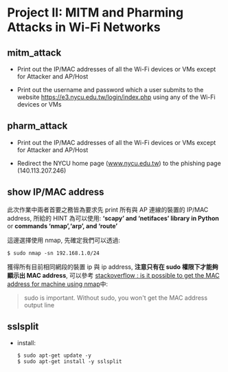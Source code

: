 # Project II: MITM and Pharming Attacks in Wi-Fi Networks

## mitm_attack

* Print out the IP/MAC addresses of all the Wi-Fi devices or VMs except for Attacker and AP/Host

* Print out the username and password which a user submits to the website https://e3.nycu.edu.tw/login/index.php using any of the Wi-Fi devices or VMs



## pharm_attack

* Print out the IP/MAC addresses of all the Wi-Fi devices or VMs except for Attacker and AP/Host

* Redirect the NYCU home page (www.nycu.edu.tw) to the phishing page (140.113.207.246)


## show IP/MAC address

此次作業中兩者首要之務皆為要求先 print 所有與 AP 連線的裝置的 IP/MAC address, 所給的 HINT 為可以使用: **‘scapy’ and ‘netifaces’ library in Python** or **commands ‘nmap’,‘arp’, and ‘route’**

這邊選擇使用 nmap, 先確定我們可以透過:

```
$ sudo nmap -sn 192.168.1.0/24
```

獲得所有目前相同網段的裝置 ip 與 ip address, **注意只有在 sudo 權限下才能夠顯示出 MAC address**, 可以參考 [stackoverflow : is it possible to get the MAC address for machine using nmap](https://stackoverflow.com/questions/13212187/is-it-possible-to-get-the-mac-address-for-machine-using-nmap)中:

> sudo is important. Without sudo, you won't get the MAC address output line

## sslsplit

* install:

    ```
    $ sudo apt-get update -y
    $ sudo apt-get install -y sslsplit
    ```
